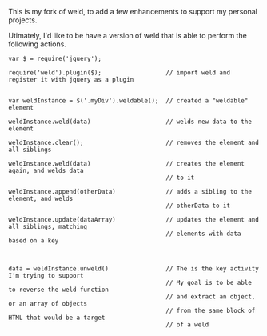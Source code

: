This is my fork of weld, to add a few enhancements to support my personal projects.

Utimately, I'd like to be have a version of weld that is able to perform the following actions.

    var $ = require('jquery');

    require('weld').plugin($);                  // import weld and register it with jquery as a plugin


    var weldInstance = $('.myDiv').weldable();  // created a "weldable" element

    weldInstance.weld(data)                     // welds new data to the element

    weldInstance.clear();                       // removes the element and all siblings

    weldInstance.weld(data)                     // creates the element again, and welds data
                                                // to it

    weldInstance.append(otherData)              // adds a sibling to the element, and welds 
                                                // otherData to it

    weldInstance.update(dataArray)              // updates the element and all siblings, matching 
                                                // elements with data based on a key



    data = weldInstance.unweld()                // The is the key activity I'm trying to support
                                                // My goal is to be able to reverse the weld function
                                                // and extract an object, or an array of objects 
                                                // from the same block of HTML that would be a target 
                                                // of a weld
